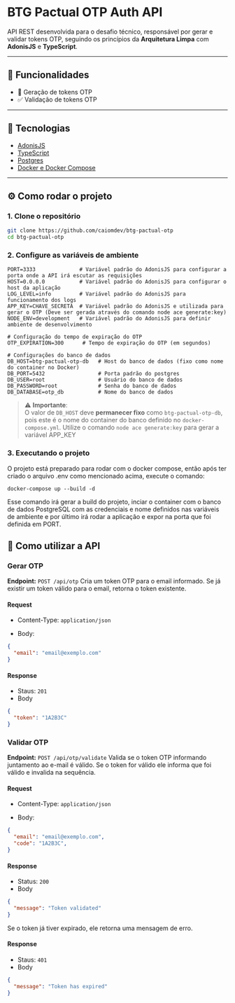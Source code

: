 # BTG Pactual OTP Auth API

API REST desenvolvida para o desafio técnico, responsável por gerar e validar tokens OTP, seguindo os princípios da **Arquitetura Limpa** com **AdonisJS** e **TypeScript**.

---

## 📌 Funcionalidades

- 🔐 Geração de tokens OTP
- ✅ Validação de tokens OTP

---

## 🚀 Tecnologias

- [AdonisJS](https://adonisjs.com/)
- [TypeScript](https://www.typescriptlang.org/)
- [Postgres](https://www.postgresql.org/)
- [Docker e Docker Compose](https://docs.docker.com/)

---

## ⚙️ Como rodar o projeto

### 1. Clone o repositório
```bash
git clone https://github.com/caiomdev/btg-pactual-otp
cd btg-pactual-otp
```

### 2. Configure as variáveis de ambiente
```
PORT=3333              # Variável padrão do AdonisJS para configurar a porta onde a API irá escutar as requisições
HOST=0.0.0.0           # Variável padrão do AdonisJS para configurar o host da aplicação
LOG_LEVEL=info         # Variável padrão do AdonisJS para funcionamento dos logs
APP_KEY=CHAVE_SECRETA  # Variável padrão do AdonisJS e utilizada para gerar o OTP (Deve ser gerada através do comando node ace generate:key)
NODE_ENV=development   # Variável padrão do AdonisJS para definir ambiente de desenvolvimento

# Configuração do tempo de expiração do OTP
OTP_EXPIRATION=300      # Tempo de expiração do OTP (em segundos)

# Configurações do banco de dados
DB_HOST=btg-pactual-otp-db   # Host do banco de dados (fixo como nome do container no Docker)
DB_PORT=5432                 # Porta padrão do postgres
DB_USER=root                 # Usuário do banco de dados
DB_PASSWORD=root             # Senha do banco de dados
DB_DATABASE=otp_db           # Nome do banco de dados
```
> ⚠️ **Importante**:  
> O valor de `DB_HOST` deve **permanecer fixo** como `btg-pactual-otp-db`, pois este é o nome do container do banco definido no `docker-compose.yml`.
> Utilize o comando ```node ace generate:key``` para gerar a variável APP_KEY

### 3. Executando o projeto
O projeto está preparado para rodar com o docker compose, então após ter criado o arquivo .env como mencionado acima, execute o comando:
```
docker-compose up --build -d
```
Esse comando irá gerar a build do projeto, inciar o container com o banco de dados PostgreSQL com as credenciais e nome definidos nas variáveis de ambiente e por último irá rodar a aplicação e expor na porta que foi definida em PORT.

## 📮 Como utilizar a API

### Gerar OTP
**Endpoint:** `POST /api/otp`
Cria um token OTP para o email informado. Se já existir um token válido para o email, retorna o token existente.

#### Request

- Content-Type: `application/json`

- Body:

```json
{
  "email": "email@exemplo.com"
}
```

#### Response
- Staus: `201`
- Body
```json
{
  "token": "1A2B3C"
}
```

### Validar OTP
**Endpoint:** `POST /api/otp/validate`
Valida se o token OTP informando juntamento ao e-mail é válido. Se o token for válido ele informa que foi válido e invalida na sequência.

#### Request

- Content-Type: `application/json`

- Body:

```json
{
  "email": "email@exemplo.com",
  "code": "1A2B3C",
}
```

#### Response
- Status: `200`
- Body
```json
{
  "message": "Token validated"
}
```

Se o token já tiver expirado, ele retorna uma mensagem de erro.
#### Response
- Staus: `401`
- Body
```json
{
  "message": "Token has expired"
}
```